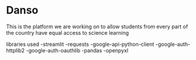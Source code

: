 # Danso
This is the platform we are working on to allow students from every part of the country have equal access to science learning

libraries used
-streamlit -requests
-google-api-python-client -google-auth-httplib2 -google-auth-oauthlib -pandas -openpyxl

